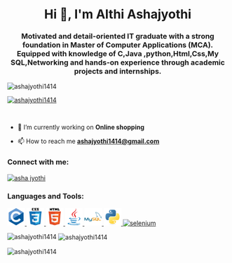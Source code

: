 
<h1 align="center">Hi 👋, I'm Althi Ashajyothi</h1>
<h3 align="center">Motivated and detail-oriented IT graduate with a strong foundation in Master of  Computer Applications (MCA). Equipped with knowledge of C,Java ,python,Html,Css,My SQL,Networking and hands-on experience through academic projects and internships.</h3>

<p align="left"> <img src="https://komarev.com/ghpvc/?username=ashajyothi1414&label=Profile%20views&color=0e75b6&style=flat" alt="ashajyothi1414" /> </p>

<p align="left"> <a href="https://github.com/ryo-ma/github-profile-trophy"><img src="https://github-profile-trophy.vercel.app/?username=ashajyothi1414" alt="ashajyothi1414" /></a> </p>

<p align="left"> <a href="https://twitter.com/" target="blank"><img src="https://img.shields.io/twitter/follow/?logo=twitter&style=for-the-badge" alt="" /></a> </p>

- 🔭 I’m currently working on **Online shopping**

- 📫 How to reach me **ashajyothi1414@gmail.com**



<h3 align="left">Connect with me:</h3>
<p align="left">
<a href="[(https://www.linkedin.com/in/ashajyothi-althi-0a2661314/)](https://www.linkedin.com/in/ashajyothi-althi-0a2661314/)" target="blank"><img align="center" src="https://raw.githubusercontent.com/rahuldkjain/github-profile-readme-generator/master/src/images/icons/Social/linked-in-alt.svg" alt="asha jyothi" height="30" width="40" /></a>

</p>

<h3 align="left">Languages and Tools:</h3>
<p align="left"> <a href="https://www.cprogramming.com/" target="" rel="noreferrer"> <img src="https://raw.githubusercontent.com/devicons/devicon/master/icons/c/c-original.svg" alt="c" width="40" height="40"/> </a> <a href="https://www.w3schools.com/css/" target="_blank" rel="noreferrer"> <img src="https://raw.githubusercontent.com/devicons/devicon/master/icons/css3/css3-original-wordmark.svg" alt="css3" width="40" height="40"/> </a> <a href="https://www.w3.org/html/" target="_blank" rel="noreferrer"> <img src="https://raw.githubusercontent.com/devicons/devicon/master/icons/html5/html5-original-wordmark.svg" alt="html5" width="40" height="40"/> </a> <a href="https://www.java.com" target="_blank" rel="noreferrer"> <img src="https://raw.githubusercontent.com/devicons/devicon/master/icons/java/java-original.svg" alt="java" width="40" height="40"/> </a> <a href="https://www.mysql.com/" target="_blank" rel="noreferrer"> <img src="https://raw.githubusercontent.com/devicons/devicon/master/icons/mysql/mysql-original-wordmark.svg" alt="mysql" width="40" height="40"/> </a> <a href="https://www.python.org" target="_blank" rel="noreferrer"> <img src="https://raw.githubusercontent.com/devicons/devicon/master/icons/python/python-original.svg" alt="python" width="40" height="40"/> </a> <a href="https://www.selenium.dev" target="_blank" rel="noreferrer"> <img src="https://raw.githubusercontent.com/detain/svg-logos/780f25886640cef088af994181646db2f6b1a3f8/svg/selenium-logo.svg" alt="selenium" width="40" height="40"/> </a> </p>

<p><img align="left" src="https://github-readme-stats.vercel.app/api/top-langs?username=ashajyothi1414&show_icons=true&locale=en&layout=compact" alt="ashajyothi1414" /></p>

<p>&nbsp;<img align="center" src="https://github-readme-stats.vercel.app/api?username=ashajyothi1414&show_icons=true&locale=en" alt="ashajyothi1414" /></p>

<p><img align="center" src="https://github-readme-streak-stats.herokuapp.com/?user=ashajyothi1414&" alt="ashajyothi1414" /></p>
